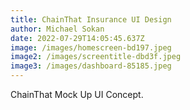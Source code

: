 ```yaml
---
title: ChainThat Insurance UI Design
author: Michael Sokan
date: 2022-07-29T14:05:45.637Z
image: /images/homescreen-bd197.jpeg
image2: /images/screentitle-dbd3f.jpeg
image3: /images/dashboard-85185.jpeg
---
```

ChainThat Mock Up UI Concept.
